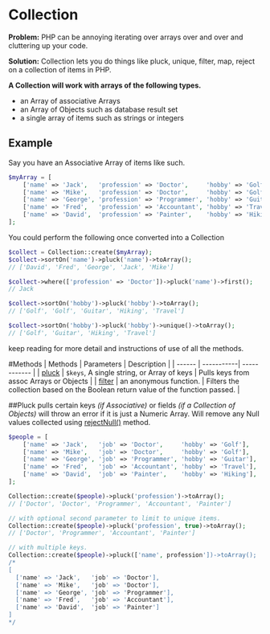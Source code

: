 # Collection
**Problem:** PHP can be annoying iterating over arrays over and over and cluttering up your code.

**Solution:** Collection lets you do things like pluck, unique, filter, map, reject on a collection of items in PHP.

**A Collection will work with arrays of the following types.**

- an Array of associative Arrays
- an Array of Objects such as database result set
- a single array of items such as strings or integers

## Example
Say you have an Associative Array of items like such. 

````PHP
$myArray = [
	['name' => 'Jack',   'profession' => 'Doctor',     'hobby' => 'Golf'], 
	['name' => 'Mike',   'profession' => 'Doctor',     'hobby' => 'Golf'], 
	['name' => 'George', 'profession' => 'Programmer', 'hobby' => 'Guitar'],
	['name' => 'Fred',   'profession' => 'Accountant', 'hobby' => 'Travel'],
	['name' => 'David',  'profession' => 'Painter',    'hobby' => 'Hiking'],
];
````

You could perform the following once converted into a Collection

````PHP
$collect = Collection::create($myArray);
$collect->sortOn('name')->pluck('name')->toArray();
// ['David', 'Fred', 'George', 'Jack', 'Mike']

$collect->where(['profession' => 'Doctor'])->pluck('name')->first();
// Jack

$collect->sortOn('hobby')->pluck('hobby')->toArray();
// ['Golf', 'Golf', 'Guitar', 'Hiking', 'Travel']

$collect->sortOn('hobby')->pluck('hobby')->unique()->toArray();
// ['Golf', 'Guitar', 'Hiking', 'Travel']
````

keep reading for more detail and instructions of use of all the methods.



#Methods
| Methods | Parameters | Description  |
| ------  | -----------| ------------ |
| [pluck](#pluck) | ```$keys```, A single string, or Array of keys | Pulls keys from assoc Arrays or Objects |
| [filter](#filter) | an anonymous function. | Filters the collection based on the Boolean return value of the function passed. |


##Pluck
pulls certain keys _(if Associative)_ or fields _(if a Collection of Objects)_
will throw an error if it is just a Numeric Array. Will remove any Null values collected using [rejectNull()](#rejectNull) method.

````php
$people = [
	['name' => 'Jack',   'job' => 'Doctor',     'hobby' => 'Golf'], 
	['name' => 'Mike',   'job' => 'Doctor',     'hobby' => 'Golf'], 
	['name' => 'George', 'job' => 'Programmer', 'hobby' => 'Guitar'],
	['name' => 'Fred',   'job' => 'Accountant', 'hobby' => 'Travel'],
	['name' => 'David',  'job' => 'Painter',    'hobby' => 'Hiking'],
];

Collection::create($people)->pluck('profession')->toArray();
// ['Doctor', 'Doctor', 'Programmer', 'Accountant', 'Painter']

// with optional second parameter to limit to unique items.
Collection::create($people)->pluck('profession', true)->toArray();
// ['Doctor', 'Programmer', 'Accountant', 'Painter']

// with multiple keys.
Collection::create($people)->pluck(['name', profession'])->toArray();
/*
[
  ['name' => 'Jack',   'job' => 'Doctor'],
  ['name' => 'Mike',   'job' => 'Doctor'],
  ['name' => 'George', 'job' => 'Programmer'],
  ['name' => 'Fred',   'job' => 'Accountant'],
  ['name' => 'David',  'job' => 'Painter']     
]
*/
````



